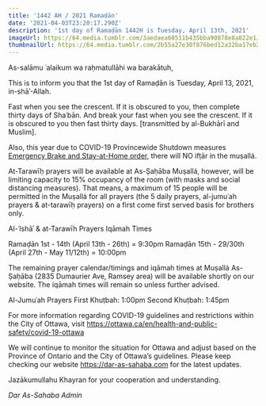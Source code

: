 ```yaml
---
title: '1442 AH / 2021 Ramaḍān'
date: '2021-04-03T23:20:17.290Z'
description: '1st day of Ramaḍān 1442H is Tuesday, April 13th, 2021'
imageUrl: https://64.media.tumblr.com/3aedaea60511b435bba90878e8a822e1/tumblr_nsltwjGAWh1s75lmvo1_540.jpg
thumbnailUrl: https://64.media.tumblr.com/2b55a27e30f876bed12a32ba17eb214a/56f20d522afdb782-fa/s540x810/c0a0742c786958f587dc1ee7827d867cc97a4d6a.jpg
---
```


As-salāmu ʿalaikum wa raḥmatullāhi wa barakātuh,

This is to inform you that the 1st day of Ramaḍān is Tuesday, April 13, 2021, in-shāʾ-Allah.

Fast when you see the crescent. If it is obscured to you, then complete thirty days of Shaʿbān. And break your fast when you see the crescent. If it is obscured to you then fast thirty days.
[transmitted by al-Bukhārī and Muslim].

Also, this year due to COVID-19 Provincewide Shutdown measures [Emergency Brake and Stay-at-Home order](/closing-musalla-03-04-2021), there will NO ifṭār in the muṣallá.

At-Tarawīḥ prayers will be available at As-Ṣaḥāba Muṣallá, however, will be limiting capacity to 15% occupancy of the room (with masks and social distancing measures). That means, a maximum of 15 people will be permitted in the Muṣallá for all prayers (the 5 daily prayers, al-jumuʿah prayers & at-tarawīḥ prayers) on a first come first served basis for brothers only.

Al-ʿIshāʾ & at-Tarawīh Prayers Iqāmah Times

Ramaḍān 1st - 14th (April 13th - 26th) = 9:30pm
Ramaḍān 15th - 29/30th (April 27th - May 11/12th) = 10:00pm

The remaining prayer calendar/timings and iqāmah times at Muṣallá As-Ṣaḥāba (2835 Dumaurier Ave, Ramsey area) will be available shortly on our website. The iqāmah times will remain so unless further advised.

Al-Jumuʿah Prayers
First Khuṭbah: 1:00pm
Second Khuṭbah: 1:45pm

For more information regarding COVID-19 guidelines and restrictions within the City of Ottawa, visit https://ottawa.ca/en/health-and-public-safety/covid-19-ottawa

We will continue to monitor the situation for Ottawa and adjust based on the Province of Ontario and the City of Ottawa’s guidelines. Please keep checking our website https://dar-as-sahaba.com for the latest updates.

Jazākumullahu Khayran for your cooperation and understanding.

_Dar As-Sahaba Admin_
